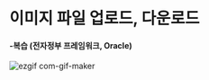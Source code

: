 # 이미지 파일 업로드, 다운로드
 
 
 #### -복습 (전자정부 프레임워크, Oracle)

![ezgif com-gif-maker](https://user-images.githubusercontent.com/64052675/96543237-e17c6e00-12de-11eb-9534-031cb4a64b83.gif)
